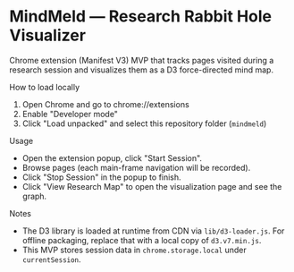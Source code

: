 # MindMeld — Research Rabbit Hole Visualizer

Chrome extension (Manifest V3) MVP that tracks pages visited during a research session and visualizes them as a D3 force-directed mind map.

How to load locally

1. Open Chrome and go to chrome://extensions
2. Enable "Developer mode"
3. Click "Load unpacked" and select this repository folder (`mindmeld`)

Usage

- Open the extension popup, click "Start Session".
- Browse pages (each main-frame navigation will be recorded).
- Click "Stop Session" in the popup to finish.
- Click "View Research Map" to open the visualization page and see the graph.

Notes

- The D3 library is loaded at runtime from CDN via `lib/d3-loader.js`. For offline packaging, replace that with a local copy of `d3.v7.min.js`.
- This MVP stores session data in `chrome.storage.local` under `currentSession`.
